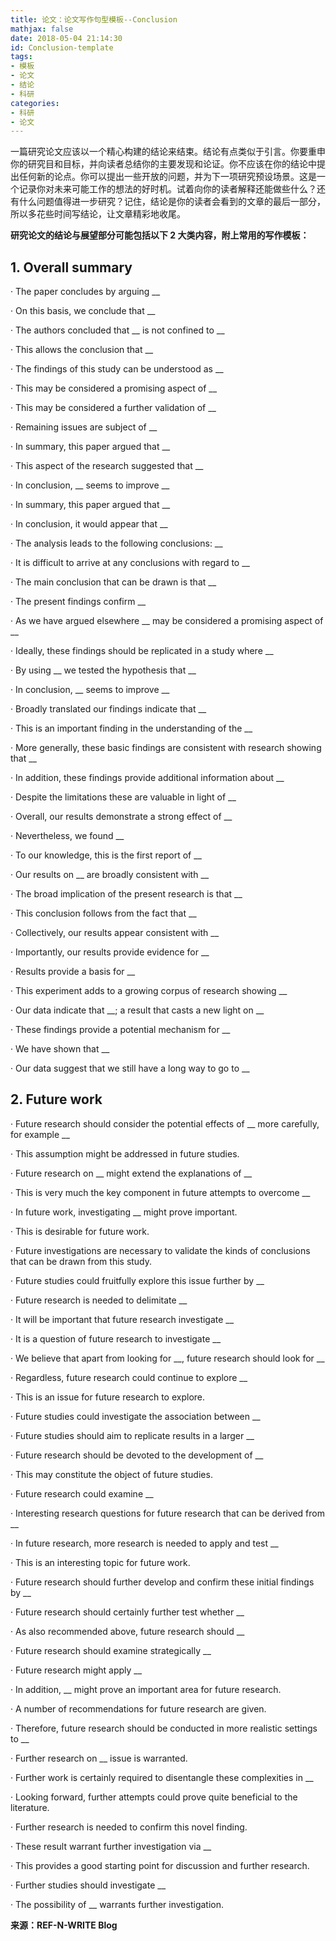 ```yaml
---
title: 论文：论文写作句型模板--Conclusion
mathjax: false
date: 2018-05-04 21:14:30
id: Conclusion-template 
tags:
- 模板
- 论文
- 结论
- 科研
categories:
- 科研
- 论文
---
```


一篇研究论文应该以一个精心构建的结论来结束。结论有点类似于引言。你要重申你的研究目和目标，并向读者总结你的主要发现和论证。你不应该在你的结论中提出任何新的论点。你可以提出一些开放的问题，并为下一项研究预设场景。这是一个记录你对未来可能工作的想法的好时机。试着向你的读者解释还能做些什么？还有什么问题值得进一步研究？记住，结论是你的读者会看到的文章的最后一部分，所以多花些时间写结论，让文章精彩地收尾。

<!---more--->

**研究论文的结论与展望部分可能包括以下 2 大类内容，附上常用的写作模板：**

## 1. Overall summary

· The paper concludes by arguing __

· On this basis, we conclude that __

· The authors concluded that __ is not confined to __

· This allows the conclusion that __

· The findings of this study can be understood as __

· This may be considered a promising aspect of __

· This may be considered a further validation of __

· Remaining issues are subject of __

· In summary, this paper argued that __

· This aspect of the research suggested that __

· In conclusion, __ seems to improve __

· In summary, this paper argued that __

· In conclusion, it would appear that __

· The analysis leads to the following conclusions: __

· It is difficult to arrive at any conclusions with regard to __

· The main conclusion that can be drawn is that __

· The present findings confirm __

· As we have argued elsewhere __ may be considered a promising aspect of __

· Ideally, these findings should be replicated in a study where __

· By using __ we tested the hypothesis that __

· In conclusion, __ seems to improve __

· Broadly translated our findings indicate that __

· This is an important finding in the understanding of the __

· More generally, these basic findings are consistent with research showing that __

· In addition, these findings provide additional information about __

· Despite the limitations these are valuable in light of __

· Overall, our results demonstrate a strong effect of __

· Nevertheless, we found __

· To our knowledge, this is the first report of __

· Our results on __ are broadly consistent with __

· The broad implication of the present research is that __

· This conclusion follows from the fact that __

· Collectively, our results appear consistent with __

· Importantly, our results provide evidence for __

· Results provide a basis for __

· This experiment adds to a growing corpus of research showing __

· Our data indicate that __; a result that casts a new light on __

· These findings provide a potential mechanism for __

· We have shown that __

· Our data suggest that we still have a long way to go to __

## 2. Future work

· Future research should consider the potential effects of __ more carefully, for example __

· This assumption might be addressed in future studies.

· Future  research on __ might extend the explanations of __

· This is very much the key component in future attempts to overcome __

· In future work, investigating __ might prove important.

· This is desirable for future work.

· Future investigations are necessary to validate the kinds of conclusions that can be drawn from this study.

· Future studies could fruitfully explore this issue further by __

· Future research is needed to delimitate __

· It will be important that future research investigate __

· It is a question of future research to investigate __

· We believe that apart from looking for __, future research should look for __

· Regardless, future research could continue to explore __

· This is an issue for future research to explore.

· Future studies could investigate the association between __

· Future studies should aim to replicate results in a larger __

·  Future research should be devoted to the development of __

· This may constitute the object of future studies.

· Future research could examine __

· Interesting research questions for future research that can be derived from __

· In future research, more research is needed to apply and test __

· This is an interesting topic for future work.

· Future research should further develop and confirm these initial findings by __

· Future research should certainly further test whether __

· As also recommended above, future research should __

· Future research should examine strategically __

· Future research might apply __

· In addition, __ might prove an important area for future research.

· A number of recommendations for future research are given.

· Therefore, future research should be conducted in more realistic settings to __

· Further research on __ issue is warranted.

· Further work is certainly required to disentangle these complexities in __

· Looking forward, further attempts could prove quite beneficial to the literature.

· Further research is needed to confirm this novel finding.

· These result warrant further investigation via __

· This provides a good starting point for discussion and further research.

· Further studies should investigate __

· The possibility of __ warrants further investigation.

**来源：REF-N-WRITE Blog**